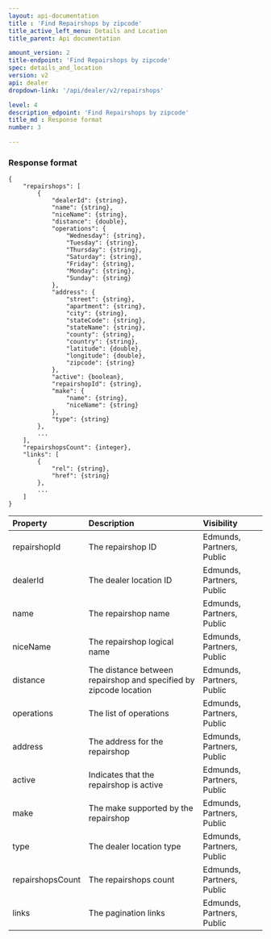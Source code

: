 ```yaml
---
layout: api-documentation
title : 'Find Repairshops by zipcode'
title_active_left_menu: Details and Location
title_parent: Api documentation

amount_version: 2
title-endpoint: 'Find Repairshops by zipcode'
spec: details_and_location
version: v2
api: dealer
dropdown-link: '/api/dealer/v2/repairshops'

level: 4
description_edpoint: 'Find Repairshops by zipcode'
title_md : Response format
number: 3

---
```



### Response format

    {
        "repairshops": [
            {
                "dealerId": {string},
                "name": {string},
                "niceName": {string},
                "distance": {double},
                "operations": {
                    "Wednesday": {string},
                    "Tuesday": {string},
                    "Thursday": {string},
                    "Saturday": {string},
                    "Friday": {string},
                    "Monday": {string},
                    "Sunday": {string}
                },
                "address": {
                    "street": {string},
                    "apartment": {string},
                    "city": {string},
                    "stateCode": {string},
                    "stateName": {string},
                    "county": {string},
                    "country": {string},
                    "latitude": {double},
                    "longitude": {double},
                    "zipcode": {string}
                },
                "active": {boolean},
                "repairshopId": {string},
                "make": {
                    "name": {string},
                    "niceName": {string}
                },
                "type": {string}
            },
            ...
        ],
        "repairshopsCount": {integer},
        "links": [
            {
                "rel": {string},
                "href": {string}
            },
            ...
        ]
    }

| Property                      | Description                                                       | Visibility                |
|:------------------------------|:------------------------------------------------------------------|:--------------------------|
| repairshopId                  | The repairshop ID                                                 | Edmunds, Partners, Public |
| dealerId                      | The dealer location ID                                            | Edmunds, Partners, Public |
| name                          | The repairshop name                                               | Edmunds, Partners, Public |
| niceName                      | The repairshop logical name                                       | Edmunds, Partners, Public |
| distance                      | The distance between repairshop and specified by zipcode location | Edmunds, Partners, Public |
| operations                    | The list of operations                                            | Edmunds, Partners, Public |
| address                       | The address for the repairshop                                    | Edmunds, Partners, Public |
| active                        | Indicates that the repairshop is active                           | Edmunds, Partners, Public |
| make                          | The make supported by the repairshop                              | Edmunds, Partners, Public |
| type                          | The dealer location type                                          | Edmunds, Partners, Public |
| repairshopsCount              | The repairshops count                                             | Edmunds, Partners, Public |
| links                         | The pagination links                                              | Edmunds, Partners, Public |
